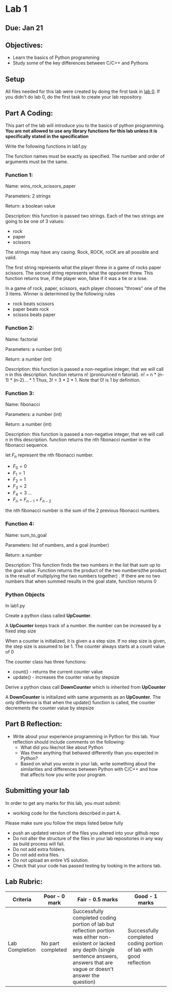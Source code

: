 # Lab 1

## Due: Jan 21


## Objectives:

* Learn the basics of Python programming
* Study some of the key differences between C/C++ and Pythons

## Setup

All files needed for this lab were created by doing the first task in [lab 0](lab-00.md).  If you didn't do lab 0, do the first task to create your lab repository.


## Part A Coding: 

This part of the lab will introduce you to the basics of python programming.  **You are not allowed to use any library functions for this lab unless it is specifically stated in the specification**

Write the following functions in lab1.py

The function names must be exactly as specified.  The number and order of arguments must be the same.  

### Function 1: 

Name: wins_rock_scissors_paper

Parameters: 2 strings

Return: a boolean value

Description: this function is passed two strings.  Each of the two strings are going to be  one of 3 values:
* rock
* paper
* scissors


The strings may have any casing. Rock, ROCK, roCK are all possible and valid. 

The first string represents what the player threw in a game of rocks paper scissors.  The second string represents what the opponent threw.  This function returns true, if the player won, false if it was a tie or a lose.

In a game of rock, paper, scissors, each player chooses "throws" one of the 3 items. Winner is determined by the following rules
- rock beats scissors
- paper beats rock
- scissos beats paper

### Function 2:

Name:  factorial

Parameters: a number (int)

Return: a number (int)

Description: this function is passed a non-negative integer, that we will call n in this description.  function returns n! (pronounced n fatorial).  n! = n * (n-1) * (n-2)... *  1  Thus, 3! = 3 * 2 * 1.  Note that 0! is 1 by definition.

### Function 3:

Name: fibonacci

Parameters: a number (int)

Return: a number (int)

Description: this function is passed a non-negative integer, that we will call n in this description.  function returns the nth fibonacci number in the fibonacci sequence.  

let $F_n$ represent the nth fibonacci number.

* $F_0 = 0$
* $F_1 = 1$
* $F_2 = 1$
* $F_3 = 2$
* $F_4 = 3$
...
* $F_n = F_{n-1} + F_{n-2}$

the nth fibonacci number is the sum of the 2 previous fibonacci numbers.

### Function 4:

Name: sum_to_goal

Parameters: list of numbers, and a goal (number) 

Return: a number

Description: This function finds the two numbers in the list that sum up to the goal value. Function returns the product of the two numbers(the product is the result of multiplying the two numbers together) .  If there are no two numbers that when summed results in the goal state, function returns 0

### Python Objects

In lab1.py

Create a python class called **UpCounter**.

A **UpCounter** keeps track of a number.  the number can be increased by a fixed step size

When a counter is initialized, it is given a a step size. If no step size is given, the step size is assumed to be 1. The counter always starts at a count value of 0

The counter class has three functions:

* count() - returns the current counter value
* update() - increases the counter value by stepsize

Derive a python class call **DownCounter** which is inherited from **UpCounter**

A **DownCounter** is initialized with same arguments as an **UpCounter**.  The only difference is that when the update() function is called, the counter decrements the counter value by stepsize

## Part B Reflection:

* Write about your experience programming in Python for this lab.  Your reflection should include comments on the following:
     - What did you like/not like about Python
     - Was there anything that behaved differently than you expected in Python?
     - Based on what you wrote in your lab, write something about the similarities and differences between Python with C/C++ and how that affects how you write your program.


## Submitting your lab

In order to get any marks for this lab, you must submit:

* working code for the functions described in part A.

Please make sure you follow the steps listed below fully

* push an updated version of the files you altered into your github repo
* Do not alter the structure of the files in your lab repositories in any way as build process will fail.
* Do not add extra folders.
* Do not add extra files.  
* Do not upload an entire VS solution.
* Check that your code has passed testing by looking in the actions tab.

## Lab Rubric:

| Criteria | Poor - 0 mark | Fair - 0.5 marks | Good - 1 marks| 
|---|---|---|---|
| Lab Completion | No part completed | Successfully completed coding portion of lab but reflection portion was either non-existent or lacked any depth (single sentence answers, answers that are vague or doesn't answer the question) | Successfully completed coding portion of lab with good reflection| 